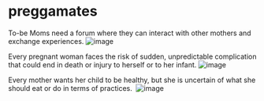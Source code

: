 # preggamates
To-be Moms need a forum where they can interact with other mothers and exchange experiences.
![image](https://user-images.githubusercontent.com/72193745/231087038-8d2fdf6b-f307-423d-9063-8b5bf63971a7.png)

Every pregnant woman faces the risk of sudden, unpredictable complication that could end in death or injury to herself or to her infant.
![image](https://user-images.githubusercontent.com/72193745/231087117-aa5f3679-b98b-4859-81fb-4c21b42019d7.png)

Every mother wants her child to be healthy, but she is uncertain of what she should eat or do in terms of practices. 
![image](https://user-images.githubusercontent.com/72193745/231087161-69f3eed6-08e9-4244-8ed3-f18ed033a5e0.png)
